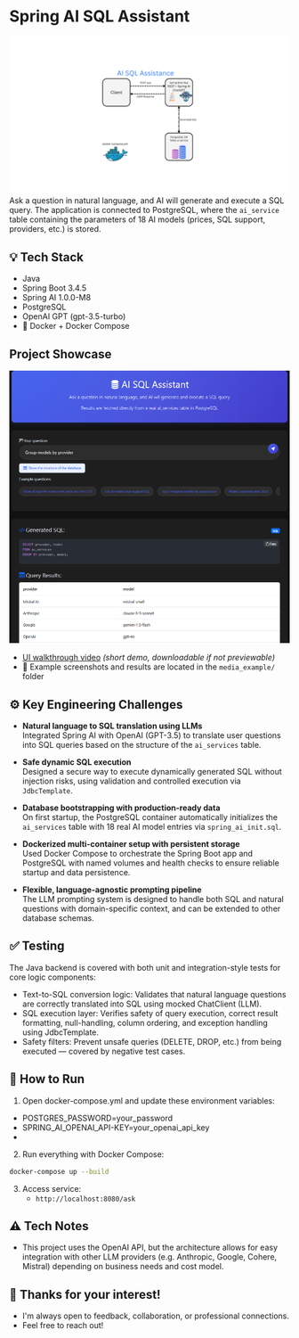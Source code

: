 # Spring AI SQL Assistant
![System Architecture](media_examples/architecture_schema.png)  
Ask a question in natural language, and AI will generate and execute a SQL query. The application is connected to PostgreSQL, where the `ai_service` table containing the parameters of 18 AI models (prices, SQL support, providers, etc.) is stored.

## 💡 Tech Stack

- Java 
- Spring Boot 3.4.5
- Spring AI 1.0.0-M8
- PostgreSQL
- OpenAI GPT (gpt-3.5-turbo)
- 🐳 Docker + Docker Compose

## Project Showcase

![UI Example](media_examples/Screenshot_1.png)
- [UI walkthrough video](./media_examples/app_video.mp4) _(short demo, downloadable if not previewable)_
- 📂 Example screenshots and results are located in the `media_example/` folder

## ⚙️ Key Engineering Challenges

- **Natural language to SQL translation using LLMs**  
  Integrated Spring AI with OpenAI (GPT-3.5) to translate user questions into SQL queries based on the structure of the `ai_services` table.

- **Safe dynamic SQL execution**  
  Designed a secure way to execute dynamically generated SQL without injection risks, using validation and controlled execution via `JdbcTemplate`.

- **Database bootstrapping with production-ready data**  
  On first startup, the PostgreSQL container automatically initializes the `ai_services` table with 18 real AI model entries via `spring_ai_init.sql`.

- **Dockerized multi-container setup with persistent storage**  
  Used Docker Compose to orchestrate the Spring Boot app and PostgreSQL with named volumes and health checks to ensure reliable startup and data persistence.

- **Flexible, language-agnostic prompting pipeline**  
  The LLM prompting system is designed to handle both SQL and natural questions with domain-specific context, and can be extended to other database schemas.


## ✅ Testing

The Java backend is covered with both unit and integration-style tests for core logic components:

- Text-to-SQL conversion logic: Validates that natural language questions are correctly translated into SQL using mocked ChatClient (LLM).
- SQL execution layer: Verifies safety of query execution, correct result formatting, null-handling, column ordering, and exception handling using JdbcTemplate.
- Safety filters: Prevent unsafe queries (DELETE, DROP, etc.) from being executed — covered by negative test cases.

## 🐳 How to Run

1. Open docker-compose.yml and update these environment variables:
- POSTGRES_PASSWORD=your_password
- SPRING_AI_OPENAI_API-KEY=your_openai_api_key
- 
2. Run everything with Docker Compose:

```bash
docker-compose up --build
```

3. Access service:
    - `http://localhost:8080/ask`

## ⚠️ Tech Notes

- This project uses the OpenAI API, but the architecture allows for easy integration with other LLM providers (e.g. Anthropic, Google, Cohere, Mistral) depending on business needs and cost model.

## 🤝 Thanks for your interest!

- I'm always open to feedback, collaboration, or professional connections.
- Feel free to reach out!
